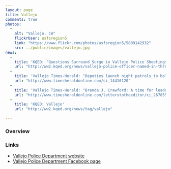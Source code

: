 ```yaml
---
layout: page
title: Vallejo
comments: true
photos:
  -
    alt: "Vallejo, CA"
    flickrUser: usfsregion5
    link: "https://www.flickr.com/photos/usfsregion5/5809142932"
    src: ../public/images/vallejo.jpg
news:
  -
    title: 'KQED: "Questions Surround Surge in Vallejo Police Shootings"'
    url: "http://ww2.kqed.org/news/vallejo-police-officer-named-in-three-fatal-shootings"
  -
    title: 'Vallejo Times-Herald: "Deputies launch night patrols to bolster shrunken city force"'
    url: "http://www.timesheraldonline.com/ci_14416120"
  -
    title: 'Vallejo Times-Herald: "Brenda J. Crawford: A time for leadership"'
    url: "http://www.timesheraldonline.com/letterstotheeditor/ci_26785582/brenda-j-crawford-time-leadership"
  -
    title: 'KQED: Vallejo'
    url: "http://ww2.kqed.org/news/tag/vallejo"

---
```


### Overview 

### Links

* [Vallejo Police Department website](http://www.ci.vallejo.ca.us/city_hall/departments___divisions/police)
* [Vallejo Police Department Facebook page](https://www.facebook.com/VallejoPD)

